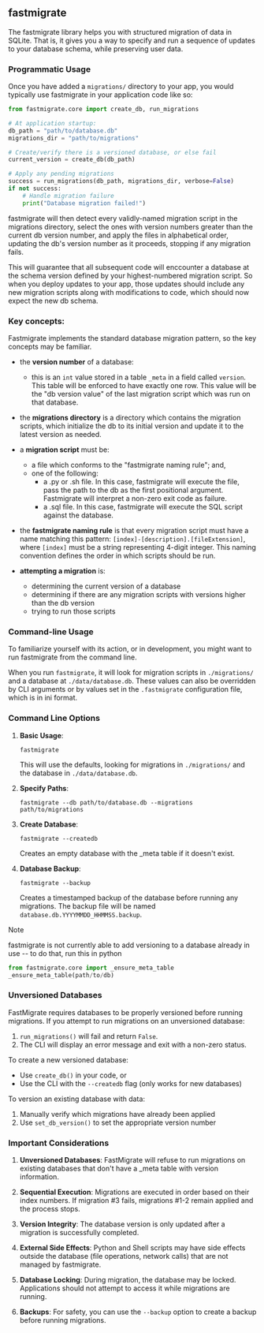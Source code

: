 ## fastmigrate

The fastmigrate library helps you with structured migration of data in SQLite. That is, it gives you a way to specify and run a sequence of updates to your database schema, while preserving user data.

### Programmatic Usage

Once you have added a `migrations/` directory to your app, you would typically use fastmigrate in your application code like so:

```python
from fastmigrate.core import create_db, run_migrations

# At application startup:
db_path = "path/to/database.db"
migrations_dir = "path/to/migrations"

# Create/verify there is a versioned database, or else fail
current_version = create_db(db_path)

# Apply any pending migrations
success = run_migrations(db_path, migrations_dir, verbose=False)
if not success:
    # Handle migration failure
    print("Database migration failed!")
```

fastmigrate will then detect every validly-named migration script in the migrations directory, select the ones with version numbers greater than the current db version number, and apply the files in alphabetical order, updating the db's version number as it proceeds, stopping if any migration fails.

This will guarantee that all subsequent code will enccounter a database at the schema version defined by your highest-numbered migration script. So when you deploy updates to your app, those updates should include any new migration scripts along with modifications to code, which should now expect the new db schema.

### Key concepts:

Fastmigrate implements the standard database migration pattern, so the key concepts may be familiar.

- the **version number** of a database:
  - this is an `int` value stored in a table `_meta` in a field called `version`. This table will be enforced to have exactly one row. This value will be the "db version value" of the last migration script which was run on that database.
  
- the **migrations directory** is a directory which contains the migration scripts, which initialize the db to its initial version and update it to the latest version as needed.

- a **migration script** must be:
  - a file which conforms to the "fastmigrate naming rule"; and,
  - one of the following:
     - a .py or .sh file. In this case, fastmigrate will execute the file, pass the path to the db as the first positional argument. Fastmigrate will interpret a non-zero exit code as failure.
     - a .sql file. In this case, fastmigrate will execute the SQL script against the database.
  
- the **fastmigrate naming rule** is that every migration script must have a name matching this pattern: `[index]-[description].[fileExtension]`, where `[index]` must be a string representing 4-digit integer. This naming convention defines the order in which scripts should be run.

- **attempting a migration** is:
  - determining the current version of a database
  - determining if there are any migration scripts with versions higher than the db version
  - trying to run those scripts

### Command-line Usage

To familiarize yourself with its action, or in development, you might want to run fastmigrate from the command line.

When you run `fastmigrate`, it will look for migration scripts in `./migrations/` and a database at `./data/database.db`. These values can also be overridden by CLI arguments or by values set in the `.fastmigrate` configuration file, which is in ini format.

### Command Line Options

1. **Basic Usage**:
   ```
   fastmigrate
   ```
   This will use the defaults, looking for migrations in `./migrations/` and the database in `./data/database.db`.

2. **Specify Paths**:
   ```
   fastmigrate --db path/to/database.db --migrations path/to/migrations
   ```

3. **Create Database**:
   ```
   fastmigrate --createdb
   ```
   Creates an empty database with the _meta table if it doesn't exist.

4. **Database Backup**:
   ```
   fastmigrate --backup
   ```
   Creates a timestamped backup of the database before running any migrations.
   The backup file will be named `database.db.YYYYMMDD_HHMMSS.backup`.



> [!NOTE]  
> fastmigrate is not currently able to add versioning to a database already in use -- to do that, run this in python
> ```python
> from fastmigrate.core import _ensure_meta_table
> _ensure_meta_table(path/to/db)
> ```

### Unversioned Databases

FastMigrate requires databases to be properly versioned before running migrations. If you attempt to run migrations on an unversioned database:

1. `run_migrations()` will fail and return `False`.
2. The CLI will display an error message and exit with a non-zero status.

To create a new versioned database:
- Use `create_db()` in your code, or
- Use the CLI with the `--createdb` flag (only works for new databases)

To version an existing database with data:
1. Manually verify which migrations have already been applied
2. Use `set_db_version()` to set the appropriate version number

### Important Considerations

1. **Unversioned Databases**: FastMigrate will refuse to run migrations on existing databases that don't have a _meta table with version information.

2. **Sequential Execution**: Migrations are executed in order based on their index numbers. If migration #3 fails, migrations #1-2 remain applied and the process stops.

3. **Version Integrity**: The database version is only updated after a migration is successfully completed.

4. **External Side Effects**: Python and Shell scripts may have side effects outside the database (file operations, network calls) that are not managed by fastmigrate.

5. **Database Locking**: During migration, the database may be locked. Applications should not attempt to access it while migrations are running.

6. **Backups**: For safety, you can use the `--backup` option to create a backup before running migrations.

